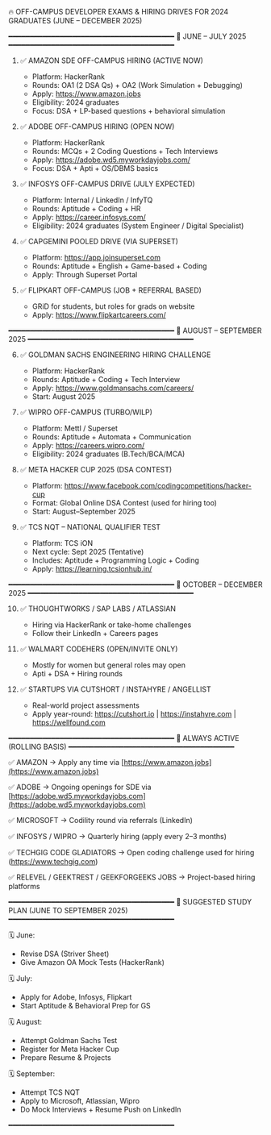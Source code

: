 🔥 OFF-CAMPUS DEVELOPER EXAMS & HIRING DRIVES FOR 2024 GRADUATES (JUNE – DECEMBER 2025)

━━━━━━━━━━━━━━━━━━━━━━━━━━━━━━━━━━━━━━━
📅 JUNE – JULY 2025
━━━━━━━━━━━━━━━━━━━━━━━━━━━━━━━━━━━━━━━

1. ✅ AMAZON SDE OFF-CAMPUS HIRING (ACTIVE NOW)
   - Platform: HackerRank
   - Rounds: OA1 (2 DSA Qs) + OA2 (Work Simulation + Debugging)
   - Apply: https://www.amazon.jobs
   - Eligibility: 2024 graduates
   - Focus: DSA + LP-based questions + behavioral simulation

2. ✅ ADOBE OFF-CAMPUS HIRING (OPEN NOW)
   - Platform: HackerRank
   - Rounds: MCQs + 2 Coding Questions + Tech Interviews
   - Apply: https://adobe.wd5.myworkdayjobs.com/
   - Focus: DSA + Apti + OS/DBMS basics

3. ✅ INFOSYS OFF-CAMPUS DRIVE (JULY EXPECTED)
   - Platform: Internal / LinkedIn / InfyTQ
   - Rounds: Aptitude + Coding + HR
   - Apply: https://career.infosys.com/
   - Eligibility: 2024 graduates (System Engineer / Digital Specialist)

4. ✅ CAPGEMINI POOLED DRIVE (VIA SUPERSET)
   - Platform: https://app.joinsuperset.com
   - Rounds: Aptitude + English + Game-based + Coding
   - Apply: Through Superset Portal

5. ✅ FLIPKART OFF-CAMPUS (JOB + REFERRAL BASED)
   - GRiD for students, but roles for grads on website
   - Apply: https://www.flipkartcareers.com/

━━━━━━━━━━━━━━━━━━━━━━━━━━━━━━━━━━━━━━━
📅 AUGUST – SEPTEMBER 2025
━━━━━━━━━━━━━━━━━━━━━━━━━━━━━━━━━━━━━━━

6. ✅ GOLDMAN SACHS ENGINEERING HIRING CHALLENGE
   - Platform: HackerRank
   - Rounds: Aptitude + Coding + Tech Interview
   - Apply: https://www.goldmansachs.com/careers/
   - Start: August 2025

7. ✅ WIPRO OFF-CAMPUS (TURBO/WILP)
   - Platform: Mettl / Superset
   - Rounds: Aptitude + Automata + Communication
   - Apply: https://careers.wipro.com/
   - Eligibility: 2024 graduates (B.Tech/BCA/MCA)

8. ✅ META HACKER CUP 2025 (DSA CONTEST)
   - Platform: https://www.facebook.com/codingcompetitions/hacker-cup
   - Format: Global Online DSA Contest (used for hiring too)
   - Start: August–September 2025

9. ✅ TCS NQT – NATIONAL QUALIFIER TEST
   - Platform: TCS iON
   - Next cycle: Sept 2025 (Tentative)
   - Includes: Aptitude + Programming Logic + Coding
   - Apply: https://learning.tcsionhub.in/

━━━━━━━━━━━━━━━━━━━━━━━━━━━━━━━━━━━━━━━
📅 OCTOBER – DECEMBER 2025
━━━━━━━━━━━━━━━━━━━━━━━━━━━━━━━━━━━━━━━

10. ✅ THOUGHTWORKS / SAP LABS / ATLASSIAN
    - Hiring via HackerRank or take-home challenges
    - Follow their LinkedIn + Careers pages

11. ✅ WALMART CODEHERS (OPEN/INVITE ONLY)
    - Mostly for women but general roles may open
    - Apti + DSA + Hiring rounds

12. ✅ STARTUPS VIA CUTSHORT / INSTAHYRE / ANGELLIST
    - Real-world project assessments
    - Apply year-round: https://cutshort.io | https://instahyre.com | https://wellfound.com

━━━━━━━━━━━━━━━━━━━━━━━━━━━━━━━━━━━━━━━
📅 ALWAYS ACTIVE (ROLLING BASIS)
━━━━━━━━━━━━━━━━━━━━━━━━━━━━━━━━━━━━━━━

✅ AMAZON → Apply any time via [https://www.amazon.jobs](https://www.amazon.jobs)

✅ ADOBE → Ongoing openings for SDE via [https://adobe.wd5.myworkdayjobs.com](https://adobe.wd5.myworkdayjobs.com)

✅ MICROSOFT → Codility round via referrals (LinkedIn)

✅ INFOSYS / WIPRO → Quarterly hiring (apply every 2–3 months)

✅ TECHGIG CODE GLADIATORS → Open coding challenge used for hiring (https://www.techgig.com)

✅ RELEVEL / GEEKTREST / GEEKFORGEEKS JOBS → Project-based hiring platforms

━━━━━━━━━━━━━━━━━━━━━━━━━━━━━━━━━━━━━━━
📌 SUGGESTED STUDY PLAN (JUNE TO SEPTEMBER 2025)
━━━━━━━━━━━━━━━━━━━━━━━━━━━━━━━━━━━━━━━

🗓️ June:
- Revise DSA (Striver Sheet)
- Give Amazon OA Mock Tests (HackerRank)

🗓️ July:
- Apply for Adobe, Infosys, Flipkart
- Start Aptitude & Behavioral Prep for GS

🗓️ August:
- Attempt Goldman Sachs Test
- Register for Meta Hacker Cup
- Prepare Resume & Projects

🗓️ September:
- Attempt TCS NQT
- Apply to Microsoft, Atlassian, Wipro
- Do Mock Interviews + Resume Push on LinkedIn

━━━━━━━━━━━━━━━━━━━━━━━━━━━━━━━━━━━━━━━
